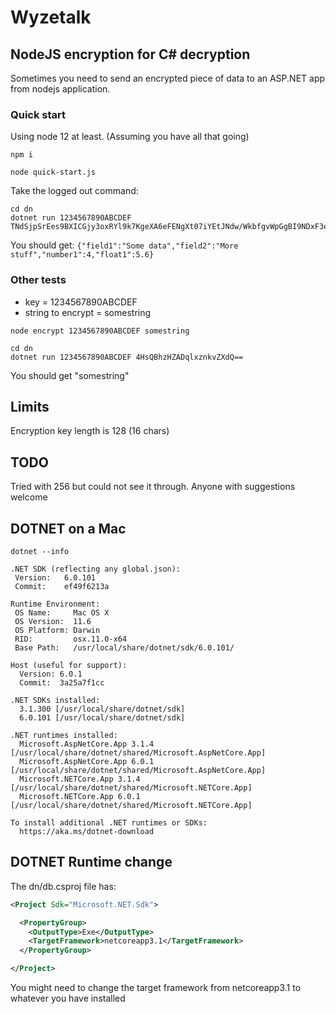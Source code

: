 # Wyzetalk

## NodeJS encryption for C# decryption

Sometimes you need to send an encrypted piece of data to an ASP.NET app from nodejs application.

### Quick start

Using node 12 at least. (Assuming you have all that going)

```
npm i
```

```
node quick-start.js
```
Take the logged out command:
```
cd dn
dotnet run 1234567890ABCDEF TNdSjpSrEes9BXICGjy3oxRYl9k7KgeXA6eFENgXt07iYEtJNdw/WkbfgvWpGgBI9NDxF3e2ooVWp3Om9oxZU5ldlcWdnn81A8SL6nbg9tE=
```
You should get:
`{"field1":"Some data","field2":"More stuff","number1":4,"float1":5.6}`



### Other tests

* key = 1234567890ABCDEF
* string to encrypt = somestring

```
node encrypt 1234567890ABCDEF somestring
```
```
cd dn
dotnet run 1234567890ABCDEF 4HsQBhzHZADqlxznkvZXdQ==
```

You should get "somestring"

## Limits

Encryption key length is 128 (16 chars)

## TODO

Tried with 256 but could not see it through. Anyone with suggestions welcome

## DOTNET on a Mac

`dotnet --info`

```
.NET SDK (reflecting any global.json):
 Version:   6.0.101
 Commit:    ef49f6213a

Runtime Environment:
 OS Name:     Mac OS X
 OS Version:  11.6
 OS Platform: Darwin
 RID:         osx.11.0-x64
 Base Path:   /usr/local/share/dotnet/sdk/6.0.101/

Host (useful for support):
  Version: 6.0.1
  Commit:  3a25a7f1cc

.NET SDKs installed:
  3.1.300 [/usr/local/share/dotnet/sdk]
  6.0.101 [/usr/local/share/dotnet/sdk]

.NET runtimes installed:
  Microsoft.AspNetCore.App 3.1.4 [/usr/local/share/dotnet/shared/Microsoft.AspNetCore.App]
  Microsoft.AspNetCore.App 6.0.1 [/usr/local/share/dotnet/shared/Microsoft.AspNetCore.App]
  Microsoft.NETCore.App 3.1.4 [/usr/local/share/dotnet/shared/Microsoft.NETCore.App]
  Microsoft.NETCore.App 6.0.1 [/usr/local/share/dotnet/shared/Microsoft.NETCore.App]

To install additional .NET runtimes or SDKs:
  https://aka.ms/dotnet-download
```

## DOTNET Runtime change

The dn/db.csproj file has:

```xml
<Project Sdk="Microsoft.NET.Sdk">

  <PropertyGroup>
    <OutputType>Exe</OutputType>
    <TargetFramework>netcoreapp3.1</TargetFramework>
  </PropertyGroup>

</Project>
```

You might need to change the target framework from netcoreapp3.1 to whatever you have installed
